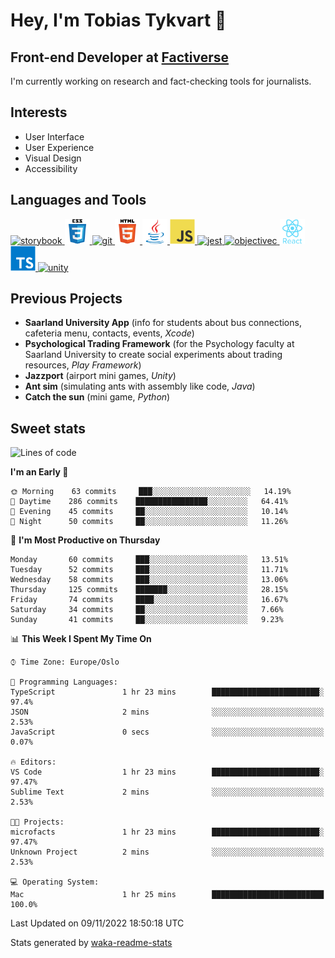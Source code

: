 # Hey, I'm Tobias Tykvart 🦉

## Front-end Developer at [Factiverse](https://www.factiverse.no/)

I'm currently working on research and fact-checking tools for journalists.

## Interests

- User Interface
- User Experience
- Visual Design
- Accessibility

## Languages and Tools

<!-- https://devicon.dev/ -->
<p align="left"> <a href="https://storybook.js.org/" target="_blank" rel="noreferrer"> <img src="https://cdn.jsdelivr.net/gh/devicons/devicon/icons/storybook/storybook-original.svg" alt="storybook" width="40" height="40"/> </a> <a href="https://www.w3schools.com/css/" target="_blank" rel="noreferrer"> <img src="https://raw.githubusercontent.com/devicons/devicon/master/icons/css3/css3-original-wordmark.svg" alt="css3" width="40" height="40"/> </a> <a href="https://git-scm.com/" target="_blank" rel="noreferrer"> <img src="https://www.vectorlogo.zone/logos/git-scm/git-scm-icon.svg" alt="git" width="40" height="40"/> </a> <a href="https://www.w3.org/html/" target="_blank" rel="noreferrer"> <img src="https://raw.githubusercontent.com/devicons/devicon/master/icons/html5/html5-original-wordmark.svg" alt="html5" width="40" height="40"/> </a> <a href="https://www.java.com" target="_blank" rel="noreferrer"> <img src="https://raw.githubusercontent.com/devicons/devicon/master/icons/java/java-original.svg" alt="java" width="40" height="40"/> </a> <a href="https://developer.mozilla.org/en-US/docs/Web/JavaScript" target="_blank" rel="noreferrer"> <img src="https://raw.githubusercontent.com/devicons/devicon/master/icons/javascript/javascript-original.svg" alt="javascript" width="40" height="40"/> </a> <a href="https://jestjs.io" target="_blank" rel="noreferrer"> <img src="https://www.vectorlogo.zone/logos/jestjsio/jestjsio-icon.svg" alt="jest" width="40" height="40"/> </a> <a href="https://developer.apple.com/library/archive/documentation/Cocoa/Conceptual/ProgrammingWithObjectiveC/Introduction/Introduction.html" target="_blank" rel="noreferrer"> <img src="https://www.vectorlogo.zone/logos/apple_objectivec/apple_objectivec-icon.svg" alt="objectivec" width="40" height="40"/> </a> <a href="https://reactjs.org/" target="_blank" rel="noreferrer"> <img src="https://raw.githubusercontent.com/devicons/devicon/master/icons/react/react-original-wordmark.svg" alt="react" width="40" height="40"/> </a> <a href="https://www.typescriptlang.org/" target="_blank" rel="noreferrer"> <img src="https://raw.githubusercontent.com/devicons/devicon/master/icons/typescript/typescript-original.svg" alt="typescript" width="40" height="40"/> </a> <a href="https://unity.com/" target="_blank" rel="noreferrer"> <img src="https://www.vectorlogo.zone/logos/unity3d/unity3d-icon.svg" alt="unity" width="40" height="40"/> </a> </p>

## Previous Projects

- **Saarland University App** (info for students about bus connections, cafeteria menu, contacts, events, _Xcode_)
- **Psychological Trading Framework** (for the Psychology faculty at Saarland University to create social experiments about trading resources, _Play Framework_)
- **Jazzport** (airport mini games, _Unity_)
- **Ant sim** (simulating ants with assembly like code, _Java_)
- **Catch the sun** (mini game, _Python_)

## Sweet stats

<!--START_SECTION:waka-->

![Lines of code](https://img.shields.io/badge/From%20Hello%20World%20I%27ve%20Written-191%20Thousand%20lines%20of%20code-blue)

**I'm an Early 🐤**

```text
🌞 Morning    63 commits     ███░░░░░░░░░░░░░░░░░░░░░░   14.19%
🌆 Daytime    286 commits    ████████████████░░░░░░░░░   64.41%
🌃 Evening    45 commits     ██░░░░░░░░░░░░░░░░░░░░░░░   10.14%
🌙 Night      50 commits     ██░░░░░░░░░░░░░░░░░░░░░░░   11.26%

```

📅 **I'm Most Productive on Thursday**

```text
Monday       60 commits     ███░░░░░░░░░░░░░░░░░░░░░░   13.51%
Tuesday      52 commits     ███░░░░░░░░░░░░░░░░░░░░░░   11.71%
Wednesday    58 commits     ███░░░░░░░░░░░░░░░░░░░░░░   13.06%
Thursday     125 commits    ███████░░░░░░░░░░░░░░░░░░   28.15%
Friday       74 commits     ████░░░░░░░░░░░░░░░░░░░░░   16.67%
Saturday     34 commits     ██░░░░░░░░░░░░░░░░░░░░░░░   7.66%
Sunday       41 commits     ██░░░░░░░░░░░░░░░░░░░░░░░   9.23%

```

📊 **This Week I Spent My Time On**

```text
⌚︎ Time Zone: Europe/Oslo

💬 Programming Languages:
TypeScript               1 hr 23 mins        ████████████████████████░   97.4%
JSON                     2 mins              ░░░░░░░░░░░░░░░░░░░░░░░░░   2.53%
JavaScript               0 secs              ░░░░░░░░░░░░░░░░░░░░░░░░░   0.07%

🔥 Editors:
VS Code                  1 hr 23 mins        ████████████████████████░   97.47%
Sublime Text             2 mins              ░░░░░░░░░░░░░░░░░░░░░░░░░   2.53%

🐱‍💻 Projects:
microfacts               1 hr 23 mins        ████████████████████████░   97.47%
Unknown Project          2 mins              ░░░░░░░░░░░░░░░░░░░░░░░░░   2.53%

💻 Operating System:
Mac                      1 hr 25 mins        █████████████████████████   100.0%

```

Last Updated on 09/11/2022 18:50:18 UTC

<!--END_SECTION:waka-->

Stats generated by [waka-readme-stats](https://github.com/anmol098/waka-readme-stats)
